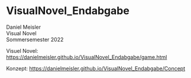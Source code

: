 # VisualNovel_Endabgabe

Daniel Meisler<br>
Visual Novel<br>
Sommersemester 2022<br>

Visuel Novel: https://danielmeisler.github.io/VisualNovel_Endabgabe/game.html

Konzept: https://danielmeisler.github.io/VisualNovel_Endabgabe/Concept
